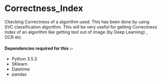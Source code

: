 # Correctness_Index
Checking Correctness of a algorithm used. This has been done by using SVC classification algorithm. This will be very useful for getting Correctness Index of an algorithm like getting text out of image (by Deep Learning) , OCR etc.

#### Dependencies required for this :-  
* Python 3.5.3
* SKlearn
* Datetime
* pandas
